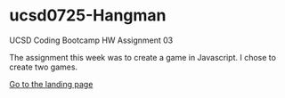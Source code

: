 # ucsd0725-Hangman
UCSD Coding Bootcamp HW Assignment 03

The assignment this week was to create a game in Javascript. I chose to create two games.

[Go to the landing page](https://quells.github.io/ucsd0725-Hangman/)
